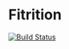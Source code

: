 # Fitrition

[![Build Status](https://travis-ci.com/Fitrition/fitrition.svg?token=QWjt5E8pwrN3p2oNCqmq&branch=main)](https://travis-ci.com/Fitrition/fitrition)
